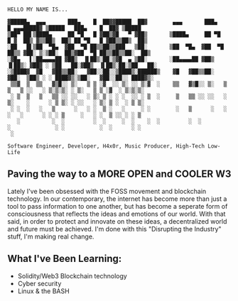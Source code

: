```
HELLO MY NAME IS...

▓█████▄  ▄▄▄       ███▄    █  ██▓▓█████  ██▓        ▄▄▄       ███▄    █ ▄▄▄█████▓ ▒█████   ███▄    █  ██▓ ▒█████  
▒██▀ ██▌▒████▄     ██ ▀█   █ ▓██▒▓█   ▀ ▓██▒       ▒████▄     ██ ▀█   █ ▓  ██▒ ▓▒▒██▒  ██▒ ██ ▀█   █ ▓██▒▒██▒  ██▒
░██   █▌▒██  ▀█▄  ▓██  ▀█ ██▒▒██▒▒███   ▒██░       ▒██  ▀█▄  ▓██  ▀█ ██▒▒ ▓██░ ▒░▒██░  ██▒▓██  ▀█ ██▒▒██▒▒██░  ██▒
░▓█▄   ▌░██▄▄▄▄██ ▓██▒  ▐▌██▒░██░▒▓█  ▄ ▒██░       ░██▄▄▄▄██ ▓██▒  ▐▌██▒░ ▓██▓ ░ ▒██   ██░▓██▒  ▐▌██▒░██░▒██   ██░
░▒████▓  ▓█   ▓██▒▒██░   ▓██░░██░░▒████▒░██████▒    ▓█   ▓██▒▒██░   ▓██░  ▒██▒ ░ ░ ████▓▒░▒██░   ▓██░░██░░ ████▓▒░
 ▒▒▓  ▒  ▒▒   ▓▒█░░ ▒░   ▒ ▒ ░▓  ░░ ▒░ ░░ ▒░▓  ░    ▒▒   ▓▒█░░ ▒░   ▒ ▒   ▒ ░░   ░ ▒░▒░▒░ ░ ▒░   ▒ ▒ ░▓  ░ ▒░▒░▒░ 
 ░ ▒  ▒   ▒   ▒▒ ░░ ░░   ░ ▒░ ▒ ░ ░ ░  ░░ ░ ▒  ░     ▒   ▒▒ ░░ ░░   ░ ▒░    ░      ░ ▒ ▒░ ░ ░░   ░ ▒░ ▒ ░  ░ ▒ ▒░ 
 ░ ░  ░   ░   ▒      ░   ░ ░  ▒ ░   ░     ░ ░        ░   ▒      ░   ░ ░   ░      ░ ░ ░ ▒     ░   ░ ░  ▒ ░░ ░ ░ ▒  
   ░          ░  ░         ░  ░     ░  ░    ░  ░         ░  ░         ░              ░ ░           ░  ░      ░ ░  
 ░                                                                                                                
                                                                                                                             
Software Engineer, Developer, H4x0r, Music Producer, High-Tech Low-Life
```

## Paving the way to a MORE OPEN and COOLER W3
Lately I've been obsessed with the FOSS movement and blockchain technology. In our contemporary, the internet has become more than just a tool to pass information to one another, but has become a seperate form of consciousness that reflects the ideas and emotions of our world. With that said, in order to protect and innovate on these ideas, a decentralized world and future must be achieved. I'm done with this "Disrupting the Industry" stuff, I'm making real change.

## What I've Been Learning:
- Solidity/Web3 Blockchain technology
- Cyber security
- Linux & the BASH